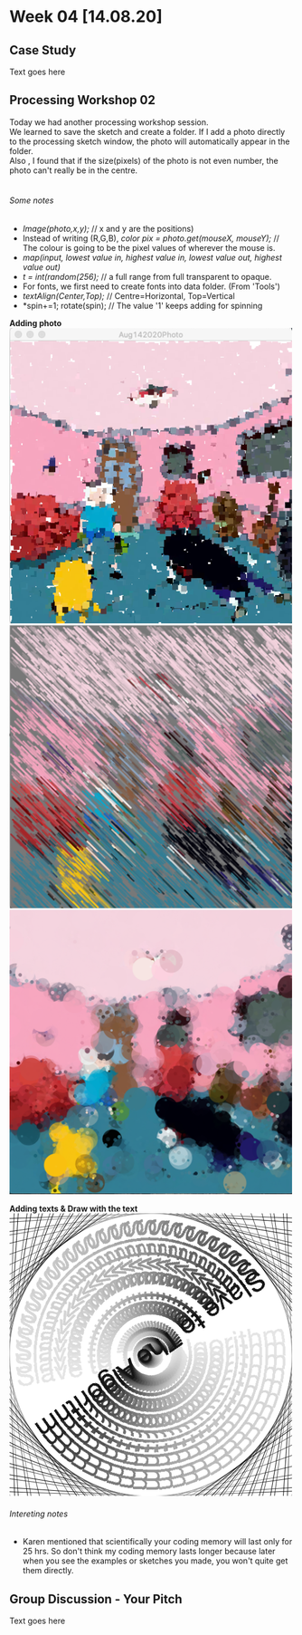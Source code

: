 # Week 04 [14.08.20] 

## Case Study
Text goes here

## Processing Workshop 02 
Today we had another processing workshop session.<br/>
We learned to save the sketch and create a folder. If I add a photo directly to the processing sketch window, the photo will automatically appear in the folder.<br/>
Also , I found that if the size(pixels) of the photo is not even number, the photo can't really be in the centre.<br/>
<br/>

###### Some notes 
- *Image(photo,x,y);* // x and y are the positions)<br/>
- Instead of writing (R,G,B), *color pix = photo.get(mouseX, mouseY);* // The colour is going to be the pixel values of wherever the mouse is.
- *map(input, lowest value in, highest value in, lowest value out, highest value out)*
- *t = int(random(256);* // a full range from full transparent to opaque.
- For fonts, we first need to create fonts into data folder. (From 'Tools')
- *textAlign(Center,Top);* // Centre=Horizontal, Top=Vertical
- *spin+=1;
   rotate(spin); // The value '1' keeps adding for spinning

**Adding photo** <br/>
<img src="https://github.com/hunoong/slave2-A/blob/master/Images/Screen%20Shot%202020-08-14%20at%2010.44.55%20am.png" width="500" /> <br/>
<img src="https://github.com/hunoong/slave2-A/blob/master/Images/Screen%20Shot%202020-08-14%20at%2011.08.50%20am.png" width="500" /> <br/>
<img src="https://github.com/hunoong/slave2-A/blob/master/Images/Screen%20Shot%202020-08-14%20at%2011.16.00%20am.png" width="500" /> <br/>

**Adding texts & Draw with the text**<br/>
<img src="https://github.com/hunoong/slave2-A/blob/master/Images/Screen%20Shot%202020-08-14%20at%201.52.37%20pm.png" width="500" /> <br/>


###### Intereting notes
- Karen mentioned that scientifically your coding memory will last only for 25 hrs. So don't think my coding memory lasts longer because later when you see the examples or sketches you made, you won't quite get them directly.

## Group Discussion - Your Pitch
Text goes here

